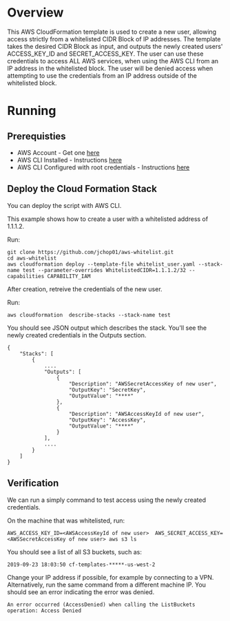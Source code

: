 # Overview
This AWS CloudFormation template is used to create a new user, allowing access strictly from a whitelisted CIDR Block of IP addresses.
The template takes the desired CIDR Block as input, and outputs the newly created users' ACCESS_KEY_ID and SECRET_ACCESS_KEY. The user can use these credentials to access ALL AWS services, when using the AWS CLI from an IP address in the whitelisted block.  The user will be denied access when attempting to use the credentials from an IP address outside of the whitelisted block.

# Running

## Prerequisties

- AWS Account - Get one [here](https://aws.amazon.com/console/)
- AWS CLI Installed - Instructions [here](https://docs.aws.amazon.com/cli/latest/userguide/cli-chap-install.html)
- AWS CLI Configured with root credentials - Instructions [here](https://docs.aws.amazon.com/cli/latest/userguide/cli-chap-install.html#post-install-configure)

## Deploy the Cloud Formation Stack
You can deploy the script with AWS CLI.

This example shows how to create a user with a whitelisted address of 1.1.1.2.

Run:
```
git clone https://github.com/jchop01/aws-whitelist.git
cd aws-whitelist
aws cloudformation deploy --template-file whitelist_user.yaml --stack-name test --parameter-overrides WhitelistedCIDR=1.1.1.2/32 --capabilities CAPABILITY_IAM
```

After creation, retreive the credentials of the new user.

Run:
```
aws cloudformation  describe-stacks --stack-name test
```
You should see JSON output which describes the stack.  You'll see the newly created credentials in the Outputs section.
```
{
    "Stacks": [
        {
            ....
            "Outputs": [
                {
                    "Description": "AWSSecretAccessKey of new user",
                    "OutputKey": "SecretKey",
                    "OutputValue": "****"
                },
                {
                    "Description": "AWSAccessKeyId of new user",
                    "OutputKey": "AccessKey",
                    "OutputValue": "****"
                }
            ],
            ....
        }
    ]
}
```

## Verification
We can run a simply command to test access using the newly created credentials.

On the machine that was whitelisted, run:
```
AWS_ACCESS_KEY_ID=<AWSAccessKeyId of new user>  AWS_SECRET_ACCESS_KEY=<AWSSecretAccessKey of new user> aws s3 ls
```
You should see a list of all S3 buckets, such as:
```
2019-09-23 18:03:50 cf-templates-*****-us-west-2
```

Change your IP address if possible, for example by connecting to a VPN.  Alternatively, run the same command from a different machine IP.  You should see an error indicating the error was denied.

```
An error occurred (AccessDenied) when calling the ListBuckets operation: Access Denied

```